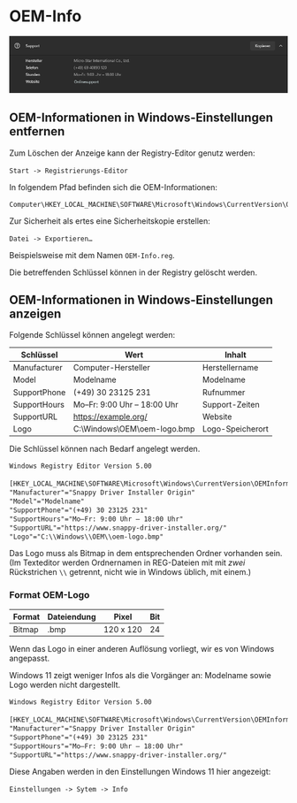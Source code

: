 # OEM-Info

![Screenshot: OEM-Info](../img/Screenshot-OEM-Info.png  "Screenshot: OEM-Info")

## OEM-Informationen in Windows-Einstellungen entfernen

Zum Löschen der Anzeige kann der Registry-Editor genutz werden:

``Start -> Registrierungs-Editor``

In folgendem Pfad befinden sich die OEM-Informationen:

```
Computer\HKEY_LOCAL_MACHINE\SOFTWARE\Microsoft\Windows\CurrentVersion\OEMInformation
```

Zur Sicherheit als ertes eine Sicherheitskopie erstellen:

``Datei -> Exportieren…``

Beispielsweise mit dem Namen ``OEM-Info.reg``.

Die betreffenden Schlüssel können in der Registry gelöscht werden.

## OEM-Informationen in Windows-Einstellungen anzeigen

Folgende Schlüssel können angelegt werden:

| Schlüssel     | Wert                        | Inhalt           |
|---------------|-----------------------------|------------------|
| Manufacturer  | Computer-Hersteller         | Herstellername   |
| Model         | Modelname                   | Modelname        |
| SupportPhone  | (+49) 30 23125 231          | Rufnummer        |
| SupportHours  | Mo–Fr: 9:00 Uhr – 18:00 Uhr | Support-Zeiten   |
| SupportURL    | https://example.org/        | Website          |
| Logo          | C:\Windows\OEM\oem-logo.bmp | Logo-Speicherort |

Die Schlüssel können nach Bedarf angelegt werden.

```
Windows Registry Editor Version 5.00

[HKEY_LOCAL_MACHINE\SOFTWARE\Microsoft\Windows\CurrentVersion\OEMInformation]
"Manufacturer"="Snappy Driver Installer Origin"
"Model"="Modelname"
"SupportPhone"="(+49) 30 23125 231"
"SupportHours"="Mo–Fr: 9:00 Uhr – 18:00 Uhr"
"SupportURL"="https://www.snappy-driver-installer.org/"
"Logo"="C:\\Windows\\OEM\\oem-logo.bmp"
```

Das Logo muss als Bitmap in dem entsprechenden Ordner vorhanden sein. (Im Texteditor werden Ordnernamen in REG-Dateien mit mit _zwei_ Rückstrichen ``\\`` getrennt, nicht wie in Windows üblich, mit einem.)

### Format OEM-Logo

| Format | Dateiendung | Pixel     | Bit |
|--------|-------------|-----------|-----|
| Bitmap | .bmp        | 120 x 120 | 24  |

Wenn das Logo in einer anderen Auflösung vorliegt, wir es von Windows angepasst.

Windows 11 zeigt weniger Infos als die Vorgänger an: Modelname sowie Logo werden nicht dargestellt.

```
Windows Registry Editor Version 5.00

[HKEY_LOCAL_MACHINE\SOFTWARE\Microsoft\Windows\CurrentVersion\OEMInformation]
"Manufacturer"="Snappy Driver Installer Origin"
"SupportPhone"="(+49) 30 23125 231"
"SupportHours"="Mo–Fr: 9:00 Uhr – 18:00 Uhr"
"SupportURL"="https://www.snappy-driver-installer.org/"

```

Diese Angaben werden in den Einstellungen Windows 11 hier angezeigt:

``Einstellungen -> Sytem -> Info``
